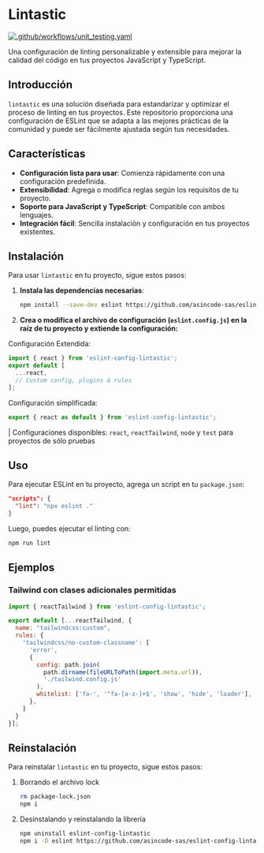 # Lintastic

[![.github/workflows/unit_testing.yaml](https://github.com/asincode-sas/eslint-config-lintastic/actions/workflows/unit_testing.yaml/badge.svg)](https://github.com/asincode-sas/eslint-config-lintastic/actions/workflows/unit_testing.yaml)

Una configuración de linting personalizable y extensible para mejorar la calidad del código en tus proyectos JavaScript y TypeScript.

## Introducción

`lintastic` es una solución diseñada para estandarizar y optimizar el proceso de linting en tus proyectos. Este repositorio proporciona una configuración de ESLint que se adapta a las mejores prácticas de la comunidad y puede ser fácilmente ajustada según tus necesidades.

## Características

- **Configuración lista para usar**: Comienza rápidamente con una configuración predefinida.
- **Extensibilidad**: Agrega o modifica reglas según los requisitos de tu proyecto.
- **Soporte para JavaScript y TypeScript**: Compatible con ambos lenguajes.
- **Integración fácil**: Sencilla instalación y configuración en tus proyectos existentes.

## Instalación

Para usar `lintastic` en tu proyecto, sigue estos pasos:

1. **Instala las dependencias necesarias**:

    ```bash
    npm install --save-dev eslint https://github.com/asincode-sas/eslint-config-lintastic.git
    ```

2. **Crea o modifica  el archivo de configuración (`eslint.config.js`) en la raíz de tu proyecto y extiende la configuración:**

Configuración Extendida:

```javascript
import { react } from 'eslint-config-lintastic';
export default [
  ...react,
  // Custom config, plugins & rules
];
```

Configuración simplificada:

```javascript
export { react as default } from 'eslint-config-lintastic';
```

| Configuraciones disponibles: `react`, `reactTailwind`, `node` y `test` para proyectos de sólo pruebas

## Uso

Para ejecutar ESLint en tu proyecto, agrega un script en tu `package.json`:

```json
"scripts": {
  "lint": "npx eslint ."
}
```

Luego, puedes ejecutar el linting con:

```javascript
npm run lint
```

## Ejemplos

### Tailwind con clases adicionales permitidas

```javascript
import { reactTailwind } from 'eslint-config-lintastic';

export default [...reactTailwind, {
  name: "tailwindcss:custom",
  rules: {
    'tailwindcss/no-custom-classname': [
      'error',
      {
        config: path.join(
          path.dirname(fileURLToPath(import.meta.url)),
          './tailwind.config.js'
        ),
        whitelist: ['fa-', '^fa-[a-z-]+$', 'show', 'hide', 'loader'],
      },
    ]
  }
}];
```

## Reinstalación

Para reinstalar `lintastic` en tu proyecto, sigue estos pasos:

1. Borrando el archivo lock

    ```bash
    rm package-lock.json
    npm i
    ```

2. Desinstalando y reinstalando la librería

    ```bash
    npm uninstall eslint-config-lintastic
    npm i -D eslint https://github.com/asincode-sas/eslint-config-lintastic.git
    ```
